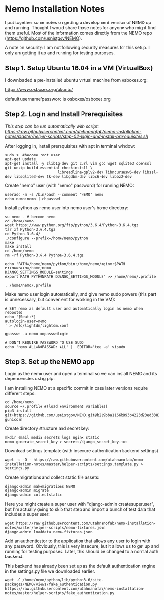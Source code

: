 # Nemo Installation Notes

I put together some notes on getting a development version of
NEMO up and running.  Thought I would share those notes for 
anyone who might find them useful.  Most of the information 
comes directly from the NEMO repo (https://github.com/usnistgov/NEMO).

A note on security: I am not following security measures for this setup. I only am getting it up and running for testing purposes.

## Step 1. Setup Ubuntu 16.04 in a VM (VirtualBox)

I downloaded a pre-installed ubuntu virtual machine from osboxes.org:

https://www.osboxes.org/ubuntu/

default username/password is osboxes/osboxes.org

## Step 2. Login and Install Prerequisites

*This step can be run automatically with script: https://raw.githubusercontent.com/utahnanofab/nemo-installation-notes/master/helper-scripts/step-02-login-and-install-prerequisites.sh*

After logging in, install prerequisites with apt in terminal window:
```
sudo su #become root user
apt-get update
apt-get install -y zlib1g-dev git curl vim gcc wget sqlite3 openssl git unzip build-essential checkinstall \
                        libreadline-gplv2-dev libncursesw5-dev libssl-dev libsqlite3-dev tk-dev libgdbm-dev libc6-dev libbz2-dev
```

Create "nemo" user (with "nemo" password) for running NEMO:
```
useradd -m -s /bin/bash --comment "NEMO" nemo
echo nemo:nemo | chpasswd
```

Install python as nemo user into nemo user's home directory:
```
su nemo - # become nemo
cd /home/nemo
wget https://www.python.org/ftp/python/3.6.4/Python-3.6.4.tgz
tar xf Python-3.6.4.tgz
cd Python-3.6.4/
./configure --prefix=/home/nemo/python
make
make install
cd /home/nemo
rm -rf Python-3.6.4 Python-3.6.4.tgz

echo 'PATH=/home/nemo/python/bin:/home/nemo/nginx:$PATH
PYTHONPATH=/home/nemo
DJANGO_SETTINGS_MODULE=settings
export PATH PYTHONPATH DJANGO_SETTINGS_MODULE' >> /home/nemo/.profile

. /home/nemo/.profile
```

Make nemo user login automatically, and give nemo sudo powers (this part is unnecessary, but convenient for working in the VM):

```
# SET nemo as default user and automatically login as nemo when rebooted
echo '[Seat:*]
autologin-user=nemo
' > /etc/lightdm/lightdm.conf

gpasswd -a nemo nopasswdlogin

# DON'T REQUIRE PASSWORD TO USE SUDO
echo 'nemo ALL=NOPASSWD: ALL' |  EDITOR='tee -a' visudo

```

## Step 3. Set up the NEMO app

Login as the nemo user and open a terminal so we can install NEMO and its dependencies using pip:

I am installing NEMO at a specific commit in case later versions require different steps:
```
cd /home/nemo
source ~/.profile #(load environment variables)
pip3 install git+https://github.com/usnistgov/NEMO.git@b219bba1166b893b4223d23ed3383fbf54e77fc5 gunicorn
```

Create directory structure and secret key:
```
mkdir email media secrets logs nginx static
nemo generate_secret_key > secrets/django_secret_key.txt
```

Download settings template (with insecure authentication backend settings)
```
wget -q -O - https://raw.githubusercontent.com/utahnanofab/nemo-installation-notes/master/helper-scripts/settings.template.py > settings.py
```

Create migrations and collect static file assets:
```
django-admin makemigrations NEMO
django-admin migrate
django-admin collectstatic
```

Here you might create a super user with "django-admin createsuperuser", but I'm actually going to skip that step and import a bunch of test data that includes a super user:

```
wget https://raw.githubusercontent.com/utahnanofab/nemo-installation-notes/master/helper-scripts/nemo-fixtures.json
django-admin loaddata nemo-fixtures.json

```

Add an authenticator to the application that allows any user to login with any password.  Obviously, this is very insecure, but it allows us to get up and running for testing purposes.  Later, this should be changed to a normal auth backend.

This backend has already been set up as the default authentication engine in the settings.py file we downloaded earlier.
```
wget -O /home/nemo/python/lib/python3.6/site-packages/NEMO/views/fake_authentication.py https://raw.githubusercontent.com/utahnanofab/nemo-installation-notes/master/helper-scripts/fake_authentication.py
```

